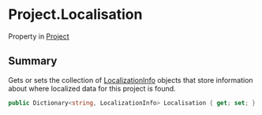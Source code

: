 # Project.Localisation

Property in [Project](/docs/api/csharp/yarn.compiler.project.md)

## Summary


Gets or sets the collection of  [LocalizationInfo](yarn.compiler.project.localizationinfo.md) 
objects that store information about where localized data for this
project is found.


```csharp
public Dictionary<string, LocalizationInfo> Localisation { get; set; }
```

